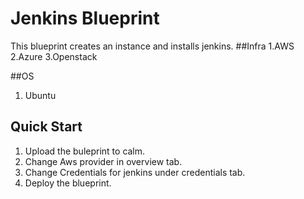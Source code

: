 # Jenkins Blueprint

This blueprint creates an instance and installs jenkins.
##Infra
 1.AWS
 2.Azure
 3.Openstack

##OS
 1. Ubuntu

## Quick Start
 1. Upload the buleprint to calm.
 2. Change Aws provider in overview tab.
 3. Change Credentials for jenkins under credentials tab.
 4. Deploy the blueprint.
